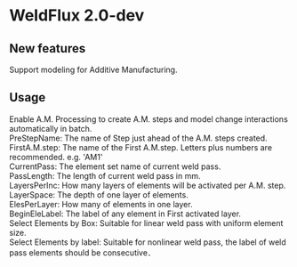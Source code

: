 # WeldFlux 2.0-dev
## New features
Support modeling for Additive Manufacturing.
## Usage
Enable A.M. Processing to create A.M. steps and model change interactions automatically in batch.  
PreStepName: The name of Step just ahead of the A.M. steps created.  
FirstA.M.step: The name of the First A.M.step. Letters plus numbers are recommended. e.g. 'AM1'  
CurrentPass: The element set name of current weld pass.  
PassLength: The length of current weld pass in mm.  
LayersPerInc: How many layers of elements will be activated per A.M. step.  
LayerSpace: The depth of one layer of elements.  
ElesPerLayer: How many of elements in one layer.  
BeginEleLabel: The label of any element in First activated layer.   
Select Elements by Box: Suitable for linear weld pass with uniform element size.   
Select Elements by label: Suitable for nonlinear weld pass, the label of weld pass elements should be consecutive．　　


